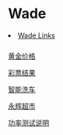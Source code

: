 # Wade
<li><a href="#WadeLinks">Wade Links</a></li>
<h3 id="user-content-WadeLinks"></h3>


<!-- 黄金价格 -->
<a href="http://www.icbc.com.cn/ICBCDynamicSite/Charts/AccGold.aspx?dataType=0&dataId=901&" rel="nofollow">黄金价格</a><br>
<!-- 彩票结果 -->
<a href="http://www.ruidengkeji.com/inst/TC64.pdf" rel="nofollow">彩票结果</a><br>
<!-- 智能洗车 -->
<a href="http://cloud.cheyujia.cn/wechat/login/index" rel="nofollow">智能洗车</a><br>
<!-- 永辉超市 -->
<span id=stock_sh601933><a href=https://finance.sina.com.cn/realstock/company/sh601933/nc.shtml class="keyword" target=_blank data-sudaclick="content_marketkeywords_p">永辉超市</a></span><span id=quote_sh601933></span>
<!-- 功率测试说明书 -->
<a href="http://www.ruidengkeji.com/inst/TC64.pdf" rel="nofollow">功率测试说明</a><br>



<!-- 永辉超市 股票脚步 -->
<link href="//n3.sinaimg.cn/tech/66ceb6d9/20180608/stock.css" rel="stylesheet" type="text/css" />
<script language="JavaScript" id="hq_data_id" src="//hq.sinajs.cn/list=sh601933" charset="gbk"></script>
<script language="JavaScript" src="//finance.sina.com.cn/other/src/stock_v4.js" charset="utf-8"></script>
		
<script language="JavaScript">
var strCode = "sh601933";
show_quote(strCode,"stock");
</script>
